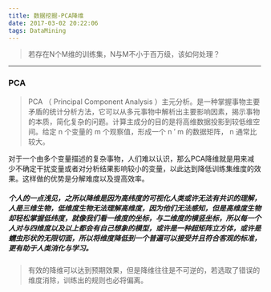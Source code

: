 ```yaml
---
title: 数据挖掘-PCA降维
date: 2017-03-02 20:22:06
tags: DataMining
---
```


> 若存在N个M维的训练集，N与M不小于百万级，该如何处理？

-------

### PCA

>PCA （ Principal Component Analysis ）主元分析。是一种掌握事物主要矛盾的统计分析方法，它可以从多元事物中解析出主要影响因素，揭示事物的本质，简化复杂的问题。计算主成分的目的是将高维数据投影到较低维空间。给定 n 个变量的 m 个观察值，形成一个 n ′ m 的数据矩阵， n 通常比较大。

对于一个由多个变量描述的复杂事物，人们难以认识，那么PCA降维就是用来减少不确定干扰变量或者对分析结果影响较小的变量，以此达到降低训练集维度的效果。这样做的优势是分解难度以及提高效率。

##### 个人的一点浅见，之所以降维是因为高纬度的可视化人类或许无法有共识的理解，人是三维生物，低维度生物无法理解高维度，因为他们无法感知，但是高维度生物却轻松掌握低纬度，就像我们看一维度的坐标，与二维度的横竖坐标，所以每一个人对与四维度以及以上都会有自己想象的模型，或许是一种超矩阵立方体，或许是蠕虫形状的无限切面，所以将维度降低到一个普遍可以接受并且符合客观的标准，更有助于人类消化与学习。

> 有效的降维可以达到预期效果，但是降维往往是不可逆的，若选取了错误的维度消除，训练出的规则也必将偏离。


